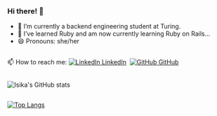 ### Hi there! 👋

- 🔭 I’m currently a backend engineering student at Turing.
- 🌱 I’ve learned Ruby and am now currently learning Ruby on Rails...
- 😄 Pronouns: she/her

##
📫 How to reach me:
[![LinkedIn](https://img.shields.io/badge/-LinkedIn-0e76a8?style=plastic&logo=linkedIn) LinkedIn](”https://www.linkedin.com/in/isika")&nbsp;
[![GitHub](https://i.stack.imgur.com/tskMh.png) GitHub](https://github.com/isikapowers)


##
![Isika's GitHub stats](https://github-readme-stats.vercel.app/api?username=isikapowers&show_icons=true&theme=nightowl)

##
[![Top Langs](https://github-readme-stats.vercel.app/api/top-langs/?username=isikapowers&layout=compact&theme=nightowl)](https://github.com/isikapowers/github-readme-stats)

## 


